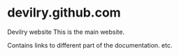 devilry.github.com
==================

Devilry website
This is the main website.

Contains links to different part of the documentation. etc.
